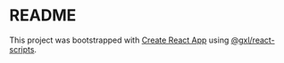 # README

This project was bootstrapped with [Create React App](https://github.com/facebookincubator/create-react-app) using [@gxl/react-scripts](https://github.com/gaoxiaoliangz/create-react-app/tree/master/packages/react-scripts).
